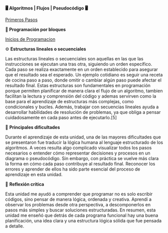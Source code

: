 **🖥️ Algoritmos | Flujos | Pseudocódigo 🖥️**

[Primeros Pasos](Algoritmos.md)

**🧱 Programación por bloques**

[Inicios de Programacion](Bloques.md)



⚙️ **Estructuras lineales o secuenciales**

Las estructuras lineales o secuenciales son aquellas en las que las instrucciones se ejecutan una tras otra, siguiendo un orden específico. Cada paso se realiza exactamente en un orden establecido para asegurar que el resultado sea el esperado. Un ejemplo cotidiano es seguir una receta de cocina paso a paso, donde omitir o cambiar algún paso puede afectar el resultado final. Estas estructuras son fundamentales en programación porque permiten planificar de manera clara el flujo de un algoritmo, tambien facilitan la lectura y comprensión del código y ademas servirven como la base para el aprendizaje de estructuras más complejas, como condicionales y bucles. Además, trabajar con secuencias lineales ayuda a desarrollar habilidades de resolución de problemas, ya que obliga a pensar cuidadosamente en cada paso antes de ejecutarlo.[5]

🚧 **Principales dificultades**

Durante el aprendizaje de esta unidad, una de las mayores dificultades que se presentaron fue traducir la lógica humana al lenguaje estructurado de los algoritmos.
A veces resulta algo complicado visualizar todos los pasos necesarios o entender cómo representar decisiones y procesos en un diagrama o pseudocódigo. Sin embargo, con práctica se vuelve más clara la forma en cómo cada paso contribuye al resultado final.
Reconocer los errores y aprender de ellos ha sido parte esencial del proceso de aprendizaje en esta unidad.

💭 **Reflexión crítica**

Esta unidad me ayudó a comprender que programar no es solo escribir códigos, sino pensar de manera lógica, ordenada y creativa. Aprendí a observar los problemas desde otra perspectiva, a descomponerlos en pasos más simples y buscar soluciones estructuradas.
En resumen, esta unidad me enseñó que detrás de cada programa funcional hay una buena planificación, una idea clara y una estructura lógica sólida que fue pensada a detalle.
